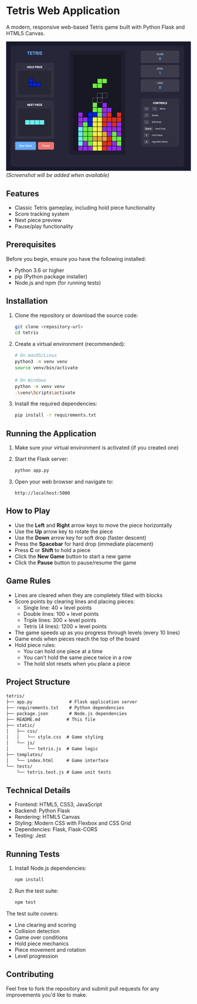 # Tetris Web Application

A modern, responsive web-based Tetris game built with Python Flask and HTML5 Canvas.

![Tetris Game Screenshot](screenshots/tetris.png) _(Screenshot will be added when available)_

## Features

- Classic Tetris gameplay, including hold piece functionality
- Score tracking system
- Next piece preview
- Pause/play functionality

## Prerequisites

Before you begin, ensure you have the following installed:

- Python 3.6 or higher
- pip (Python package installer)
- Node.js and npm (for running tests)

## Installation

1. Clone the repository or download the source code:

   ```bash
   git clone <repository-url>
   cd tetris
   ```

2. Create a virtual environment (recommended):

   ```bash
   # On macOS/Linux
   python3 -m venv venv
   source venv/bin/activate

   # On Windows
   python -m venv venv
   .\venv\Scripts\activate
   ```

3. Install the required dependencies:
   ```bash
   pip install -r requirements.txt
   ```

## Running the Application

1. Make sure your virtual environment is activated (if you created one)

2. Start the Flask server:

   ```bash
   python app.py
   ```

3. Open your web browser and navigate to:
   ```
   http://localhost:5000
   ```

## How to Play

- Use the **Left** and **Right** arrow keys to move the piece horizontally
- Use the **Up** arrow key to rotate the piece
- Use the **Down** arrow key for soft drop (faster descent)
- Press the **Spacebar** for hard drop (immediate placement)
- Press **C** or **Shift** to hold a piece
- Click the **New Game** button to start a new game
- Click the **Pause** button to pause/resume the game

## Game Rules

- Lines are cleared when they are completely filled with blocks
- Score points by clearing lines and placing pieces:
  - Single line: 40 × level points
  - Double lines: 100 × level points
  - Triple lines: 300 × level points
  - Tetris (4 lines): 1200 × level points
- The game speeds up as you progress through levels (every 10 lines)
- Game ends when pieces reach the top of the board
- Hold piece rules:
  - You can hold one piece at a time
  - You can't hold the same piece twice in a row
  - The hold slot resets when you place a piece

## Project Structure

```
tetris/
├── app.py              # Flask application server
├── requirements.txt    # Python dependencies
├── package.json        # Node.js dependencies
├── README.md          # This file
├── static/
│   ├── css/
│   │   └── style.css  # Game styling
│   └── js/
│       └── tetris.js  # Game logic
├── templates/
│   └── index.html     # Game interface
└── tests/
    └── tetris.test.js # Game unit tests
```

## Technical Details

- Frontend: HTML5, CSS3, JavaScript
- Backend: Python Flask
- Rendering: HTML5 Canvas
- Styling: Modern CSS with Flexbox and CSS Grid
- Dependencies: Flask, Flask-CORS
- Testing: Jest

## Running Tests

1. Install Node.js dependencies:

   ```bash
   npm install
   ```

2. Run the test suite:
   ```bash
   npm test
   ```

The test suite covers:

- Line clearing and scoring
- Collision detection
- Game over conditions
- Hold piece mechanics
- Piece movement and rotation
- Level progression

## Contributing

Feel free to fork the repository and submit pull requests for any improvements you'd like to make.
